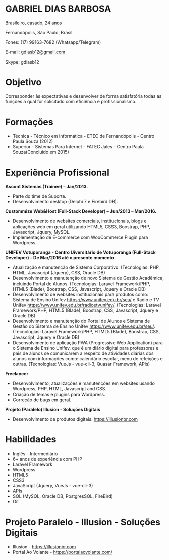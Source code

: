 # GABRIEL DIAS BARBOSA
Brasileiro, casado, 24 anos

Fernandópolis, São Paulo, Brasil

Fones: (17) 99163-7682 (Whatsapp/Telegram) 

E-mail: gdiasb12@gmail.com 

Skype: gdiasb12 

# Objetivo
Corresponder às expectativas e desenvolver de forma satisfatória todas as funções a qual for solicitado com eficiência e profissionalismo.

# Formações
- Técnica - Técnico em Informática - ETEC de Fernandópolis - Centro Paula Souza (2012)
- Superior - Sistemas Para Internet - FATEC Jales - Centro Paula Souza(Concluído em 2015)

# Experiência Profissional

**Ascont Sistemas (Trainee) – Jan/2013.**
- Parte do time de Suporte.
- Desenvolvimento desktop (Delphi 7 e Firebird DB).

**Custommize Web&Host (Full-Stack Developer) – Jun/2013 – Mar/2016.**
- Desenvolvimento de websites comerciais, institucionais, blogs e aplicações web em geral utilizando HTML5, CSS3, Boostrap, PHP, Javascript, Jquery, MySQL.
- Implementação de E-commerce com WooCommerce Plugin para Wordpress.

**UNIFEV Votuporanga - Centro Uiversitário de Votuporanga (Full-Stack Developer) – De Mar/2016 até o presente momento.**
- Atualização e manutenção de Sistema Corporativo. (Tecnologias: PHP, HTML, Javascript (Jquery), CSS, Oracle DB)
- Desenvolvimento e manutenção de novo Sistema de Gestão Acadêmica, incluindo Portal de Alunos. (Tecnologias: Laravel Framework/PHP, HTML5 (Blade), Boostrap, CSS, Javascript, Jquery e Oracle DB)
- Desenvolvimento de websites institucionais para produtos como: Sistema de Ensino Unifev https://www.unifev.edu.br/seu/ e Radio e TV Unifev https://www.unifev.edu.br/radioetvunifev/. (Tecnologias: Laravel Framework/PHP, HTML5 (Blade), Boostrap, CSS, Javascript, Jquery e Oracle DB)
- Desenvolvimento e manutenção do Portal de Alunos e Sistema de Gestão do Sistema de Ensino Unifev https://www.unifev.edu.br/seu/. (Tecnologias: Laravel Framework/PHP, HTML5 (Blade), Boostrap, CSS, Javascript, Jquery e Oracle DB)
- Desenvolvimento de aplicação PWA (Progressive Web Application) para o Sistema de Ensino Unifev, que é um diário digital para professores e pais de alunos se comunicarem a respeito de atividades diárias dos alunos com informações como: calendário escolar, menu de refeições e outras. (Tecnologias: VueJs - vue-cli-3, Quasar Framework, APIs)

**Freelancer**
- Desenvolvimento, atualizações e manutenções em websites usando Wordpress, PHP, HTML, Javascript and CSS.
- Criação de temas e plugins para Wordpress.
- Correção de bugs em geral.

**Projeto (Paralelo) Illusion - Soluções Digitais**
- Desenvolvimento de produtos digitais. https://illusionbr.com

# Habilidades
- Inglês – Intermediário
- 6+ anos de experiência com PHP
- Laravel Framework
- Wordpress
- HTML5
- CSS3
- JavaScript (Jquery, VueJs - vue-cli-3)
- APIs
- SQL (MySQL, Oracle DB, PostgresSQL, FireBird)
- Git

# Projeto Paralelo - Illusion - Soluções Digitais
- Illusion - https://illusionbr.com
- Portal Ao Volante - https://portalaovolante.com/


